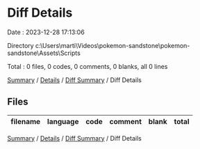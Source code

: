# Diff Details

Date : 2023-12-28 17:13:06

Directory c:\\Users\\marti\\Videos\\pokemon-sandstone\\pokemon-sandstone\\Assets\\Scripts

Total : 0 files,  0 codes, 0 comments, 0 blanks, all 0 lines

[Summary](results.md) / [Details](details.md) / [Diff Summary](diff.md) / Diff Details

## Files
| filename | language | code | comment | blank | total |
| :--- | :--- | ---: | ---: | ---: | ---: |

[Summary](results.md) / [Details](details.md) / [Diff Summary](diff.md) / Diff Details